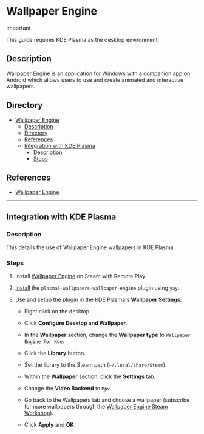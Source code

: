 # Wallpaper Engine

> [!IMPORTANT]  
> This guide requires KDE Plasma as the desktop environment.

## Description

Wallpaper Engine is an application for Windows with a companion app on Android which allows users to use and create animated and interactive wallpapers.

## Directory

- [Wallpaper Engine](#wallpaper-engine)
  - [Description](#description)
  - [Directory](#directory)
  - [References](#references)
  - [Integration with KDE Plasma](#integration-with-kde-plasma)
    - [Description](#description-1)
    - [Steps](#steps)

## References

- [Wallpaper Engine](https://www.wallpaperengine.io)

---

## Integration with KDE Plasma

### Description

This details the use of Wallpaper Engine wallpapers in KDE Plasma.

### Steps

1. Install [Wallpaper Engine](https://store.steampowered.com/app/431960/Wallpaper_Engine) on Steam with Remote Play.

2. [Install](yay.md#install) the `plasma5-wallpapers-wallpaper-engine` plugin using `yay`.

3. Use and setup the plugin in the KDE Plasma's **Wallpaper Settings**:

   - Right click on the desktop.

   - Click **Configure Desktop and Wallpaper**.

   - In the **Wallpaper** section, change the **Wallpaper type** to `Wallpaper Engine for Kde`.

   - Click the **Library** button.

   - Set the library to the Steam path (`~/.local/share/Steam`).

   - Within the **Wallpaper** section, click the **Settings** tab.

   - Change the **Video Backend** to `Mpv`.

   - Go back to the Wallpapers tab and choose a wallpaper (subscribe for more wallpapers through the [Wallpaper Engine Steam Workshop](https://steamcommunity.com/workshop/about/?appid=431960)).

   - Click **Apply** and **OK**.
